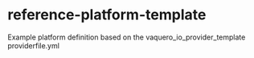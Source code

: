 # reference-platform-template
Example platform definition based on the vaquero_io_provider_template providerfile.yml
